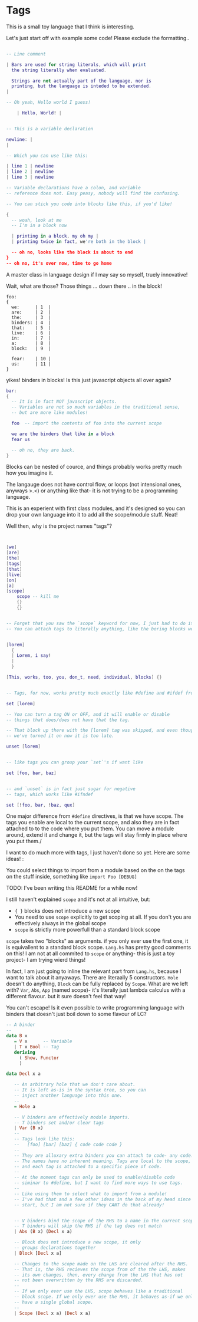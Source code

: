 # Tags

This is a small toy language that I think is interesting.


Let's just start off with example some code! Please exclude the formatting..


```lua

-- Line comment

| Bars are used for string literals, which will print
  the string literally when evaluated.

  Strings are not actually part of the language, nor is
  printing, but the language is inteded to be extended.
|

-- Oh yeah, Hello world I guess!

    | Hello, World! |


-- This is a variable declaration

newline: |
|

-- Which you can use like this:

| line 1 | newline
| line 2 | newline
| line 3 | newline

-- Variable declarations have a colon, and variable
-- reference does not. Easy peasy, nobody will find the confusing.

-- You can stick you code into blocks like this, if you'd like!
```
```lua
{
  -- woah, look at me
  -- I'm in a block now

  | printing in a block, my oh my |
  | printing twice in fact, we're both in the block |

  -- oh no, looks like the block is about to end
}
-- oh no, it's over now, time to go home
````


A master class in language design if I may say so myself, truely innovative!

Wait, what are those?
Those things ... down there .. in the block!

```
foo:
{
  we:      | 1  |
  are:     | 2  |
  the:     | 3  |
  binders: | 4  |
  that:    | 5  |
  live:    | 6  |
  in:      | 7  |
  a:       | 8  |
  block:   | 9  |

  fear:    | 10 |
  us:      | 11 |
}
```

yikes! binders in blocks!
Is this just javascript objects all over again?

```lua
bar:
{
  -- It is in fact NOT javascript objects.
  -- Variables are not so much variables in the traditional sense,
  -- but are more like modules!

  foo  -- import the contents of foo into the current scope

  we are the binders that like in a block
  fear us

  -- oh no, they are back.
}
```


Blocks can be nested of cource, and things
probably works pretty much how you imagine it.

The langauge does not have control flow,
or loops (not intensional ones, anyways >.<)
or anything like that- it is not trying to be
a programming language.

This is an experient with first class modules,
and it's designed so you can drop your own language
into it to add all the scope/module stuff. Neat!

Well then, why is the project names "tags"?

```lua


[we]
[are]
[the]
[tags]
[that]
[live]
[on]
[a]
[scope]
    scope -- kill me
    {}
    {}


-- Forget that you saw the `scope` keyword for now, I just had to do it for the joke.
-- You can attach tags to literally anything, like the boring blocks we saw before:


[lorem]
  {
  | Lorem, i say!
  |
  }

[This, works, too, you, don_t, need, individual, blocks] {}


-- Tags, for now, works pretty much exactly like #define and #ifdef from C.

set [lorem]

-- You can turn a tag ON or OFF, and it will enable or disable
-- things that does/does not have that the tag.

-- That block up there with the [lorem] tag was skipped, and even though
-- we've turned it on now it is too late.

unset [lorem]


-- like tags you can group your `set`'s if want like

set [foo, bar, baz]


-- and `unset` is in fact just sugar for negative
-- tags, which works like #ifndef

set [!foo, bar, !baz, qux]

```

One major difference from `#define` directives, is that we have scope.
The tags you enable are local to the current scope, and also
they are in fact attached to to the code where you put them.
You can move a module around, extend it and change it, but the tags
will stay firmly in place where you put them./


I want to do much more with tags, I just haven't done so yet.
Here are some ideas! :

You could select things to import from a module based on the
on the tags on the stuff inside, something like `import Foo [DEBUG]`


TODO: I've been writing this README for a while now!

I still haven't explained `scope` and it's not at all intuitive, but:

-  `{ }` blocks does not introduce a new scope
-  You need to use `scope` explicitly to get scoping at all. If you don't you are effectively always in the global scope
- `scope` is strictly more powerfull than a standard block scope

`scope` takes two "blocks" as arguments. if you only ever use the first one, it is equivallent to a standard block scope.
`Lang.hs` has pretty good comments on this!
I am not at all commited to `scope` or anything- this is just a toy project- I am trying wierd things!


In fact, I am just going to inline the relevant part from `Lang.hs`, because I want to talk about it anyaways.
There are literaally 5 constructors. `Hole` doesn't do anything, `Block` can be fully replaced by `Scope`.
What are we left with? `Var`, `Abs`, `App` (named scope)- it's literally just lambda calculus with a different flavour.
but it sure doesn't feel that way!

You can't escape! Is it even possible to write programming language with binders that doesn't just boil down to
some flavour of LC?


```haskell
-- A binder
--
data B x
   = V x      -- Variable
   | T x Bool -- Tag
   deriving
     ( Show, Functor
     )

data Decl x a

   -- An arbitrary hole that we don't care about.
   -- It is left as-is in the syntax tree, so you can
   -- inject another language into this one.
   --
   = Hole a

   -- V binders are effectively module imports.
   -- T binders set and/or clear tags
   | Var (B x)
   --
   -- Tags look like this:
   --   [foo] [bar] [baz] { code code code }
   --
   -- They are alluxary extra binders you can attach to code- any code!
   -- The names have no inherent meaning. Tags are local to the scope,
   -- and each tag is attached to a specific piece of code.
   -- 
   -- At the moment tags can only be used to enable/disable code
   -- siminar to #define, but I want to find more ways to use tags.
   --
   -- Like using them to select what to import from a module!
   -- I've had that and a few other ideas in the back of my head since the
   -- start, but I am not sure if they CANT do that already!


   -- V binders bind the scope of the RHS to a name in the current scope
   -- T binders will skip the RHS if the tag does not match
   | Abs (B x) (Decl x a)

   -- Block does not introduce a new scope, it only
   -- groups declarations together
   | Block [Decl x a]

   -- Changes to the scope made on the LHS are cleared after the RHS.
   -- That is, the RHS recieves the scope from of the the LHS, makes
   -- its own changes, then, every change from the LHS that has not
   -- not been overwritten by the RHS are discarded.
   --
   -- If we only ever use the LHS, scope behaves like a traditional
   -- block scope. If we only ever use the RHS, it behaves as-if we only
   -- have a single global scope.
   --
   | Scope (Decl x a) (Decl x a)
```
